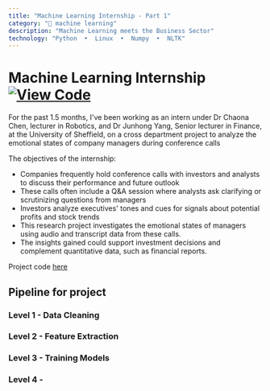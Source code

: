 ```yaml
---
title: "Machine Learning Internship - Part 1"
category: "🤖 machine learning"
description: "Machine Learning meets the Business Sector"
technology: "Python  •  Linux  •  Numpy  •  NLTK"
---
```


# Machine Learning Internship [![View Code](../images/github.svg)](https://github.com/maahma/Speech_Language_Internship)
For the past 1.5 months, I've been working as an intern under Dr Chaona Chen, lecturer in Robotics, and Dr Junhong Yang, Senior lecturer in Finance, at the University of Sheffield, on a cross department project to analyze the emotional states of company managers during conference calls

The objectives of the internship:
- Companies frequently hold conference calls with investors and analysts to discuss their performance and future outlook
- These calls often include a Q&A session where analysts ask clarifying or scrutinizing questions from managers
- Investors analyze executives' tones and cues for signals about potential profits and stock trends
- This research project investigates the emotional states of managers using audio and transcript data from these calls.
- The insights gained could support investment decisions and complement quantitative data, such as financial reports.

Project code [here](https://github.com/maahma/Speech_Language_Internship)

## Pipeline for project

### Level 1 - Data Cleaning

### Level 2 - Feature Extraction

### Level 3 - Training Models

### Level 4 - 
